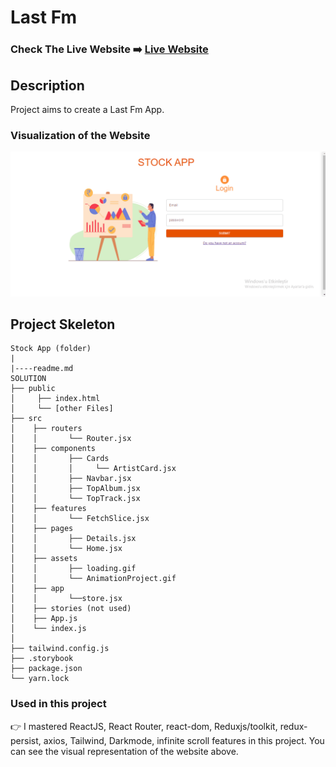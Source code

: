# Last Fm

### Check The Live Website ➡️ [Live Website](https://sekunev-last-fm.netlify.app/)

## Description

Project aims to create a Last Fm App.

### Visualization of the Website

![image](https://github.com/Sekunev/Stock-App/blob/main/src/assets/AnimationProject.gif)

## Project Skeleton

```
Stock App (folder)
|
|----readme.md
SOLUTION
├── public
│     ├── index.html
│     └── [other Files]
├── src
│    ├── routers
│    │       └── Router.jsx
│    ├── components
│    │       ├── Cards
│    │       │     └── ArtistCard.jsx
│    │       ├── Navbar.jsx
│    │       ├── TopAlbum.jsx
│    │       └── TopTrack.jsx
│    ├── features
│    │       └── FetchSlice.jsx
│    ├── pages
│    │       ├── Details.jsx
│    │       └── Home.jsx
│    ├── assets
│    │       ├── loading.gif
│    │       └── AnimationProject.gif
│    ├── app
│    │       └──store.jsx
│    ├── stories (not used)
│    ├── App.js
│    └── index.js
│
├── tailwind.config.js
├── .storybook
├── package.json
└── yarn.lock
```

### Used in this project

👉 I mastered ReactJS, React Router, react-dom, Reduxjs/toolkit, redux-persist, axios, Tailwind, Darkmode, infinite scroll features in this project. You can see the visual representation of the website above.
